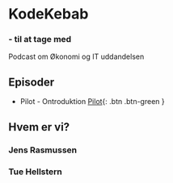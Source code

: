 # KodeKebab
### - til at tage med
Podcast om Økonomi og IT uddandelsen

## Episoder
- Pilot - Ontroduktion <span class="fs-1">
[Pilot](./pilot/README.md){: .btn .btn-green }
</span>

## Hvem er vi?

### Jens Rasmussen

### Tue Hellstern
